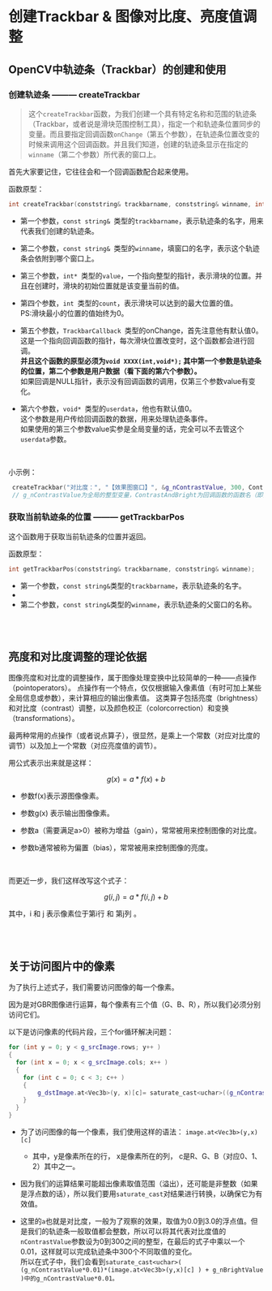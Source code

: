 # 创建Trackbar & 图像对比度、亮度值调整

## OpenCV中轨迹条（Trackbar）的创建和使用

### 创建轨迹条 ——— createTrackbar

> 这个`createTrackbar`函数，为我们创建一个具有特定名称和范围的轨迹条（Trackbar，或者说是滑块范围控制工具），指定一个和轨迹条位置同步的变量。而且要指定回调函数`onChange`（第五个参数），在轨迹条位置改变的时候来调用这个回调函数。并且我们知道，创建的轨迹条显示在指定的`winname`（第二个参数）所代表的窗口上。


首先大家要记住，它往往会和一个回调函数配合起来使用。

函数原型：

 ```C++
 int createTrackbar(conststring& trackbarname, conststring& winname, int* value, int count, TrackbarCallback onChange = 0, void* userdata = 0);
 ```

- 第一个参数，`const string& `类型的`trackbarname`，表示轨迹条的名字，用来代表我们创建的轨迹条。
  
- 第二个参数，`const string& `类型的`winname`，填窗口的名字，表示这个轨迹条会依附到哪个窗口上。
  
- 第三个参数，`int* `类型的`value`，一个指向整型的指针，表示滑块的位置。并且在创建时，滑块的初始位置就是该变量当前的值。
  
- 第四个参数，`int `类型的`count`，表示滑块可以达到的最大位置的值。  
  PS:滑块最小的位置的值始终为0。
  
- 第五个参数，`TrackbarCallback `类型的onChange，首先注意他有默认值0。  
  这是一个指向回调函数的指针，每次滑块位置改变时，这个函数都会进行回调。  
  **并且这个函数的原型必须为`void XXXX(int,void*);` 其中第一个参数是轨迹条的位置，第二个参数是用户数据（看下面的第六个参数）。**  
  如果回调是NULL指针，表示没有回调函数的调用，仅第三个参数value有变化。
  
- 第六个参数，`void* `类型的`userdata`，他也有默认值0。  
  这个参数是用户传给回调函数的数据，用来处理轨迹条事件。  
  如果使用的第三个参数value实参是全局变量的话，完全可以不去管这个`userdata`参数。

<br>

小示例：
```C++
 createTrackbar("对比度：", "【效果图窗口】", &g_nContrastValue, 300, ContrastAndBright);
 // g_nContrastValue为全局的整型变量，ContrastAndBright为回调函数的函数名（即指向函数地址的指针）
```

### 获取当前轨迹条的位置 ——— getTrackbarPos

这个函数用于获取当前轨迹条的位置并返回。

函数原型：
```C++
int getTrackbarPos(conststring& trackbarname, conststring& winname);
```

- 第一个参数，`const string&`类型的`trackbarname`，表示轨迹条的名字。
- 
- 第二个参数，`const string&`类型的`winname`，表示轨迹条的父窗口的名称。


<br>
<br>

## 亮度和对比度调整的理论依据

图像亮度和对比度的调整操作，属于图像处理变换中比较简单的一种——点操作（pointoperators）。
点操作有一个特点，仅仅根据输入像素值（有时可加上某些全局信息或参数），来计算相应的输出像素值。
这类算子包括亮度（brightness）和对比度（contrast）调整，以及颜色校正（colorcorrection）和变换（transformations）。

最两种常用的点操作（或者说点算子），很显然，是乘上一个常数（对应对比度的调节）以及加上一个常数（对应亮度值的调节）。

用公式表示出来就是这样：

$$
g(x) = a * f(x) + b
$$

- 参数f(x)表示源图像像素。
  
- 参数g(x) 表示输出图像像素。
  
- 参数a（需要满足a>0）被称为增益（gain），常常被用来控制图像的对比度。
  
- 参数b通常被称为偏置（bias），常常被用来控制图像的亮度。
  
<br>

而更近一步，我们这样改写这个式子：

$$
g(i,j) = a * f(i,j) + b
$$

其中，i 和 j 表示像素位于第i行 和 第j列 。


<br>
<br>

## 关于访问图片中的像素

为了执行上述式子，我们需要访问图像的每一个像素。

因为是对GBR图像进行运算，每个像素有三个值（G、B、R），所以我们必须分别访问它们。

以下是访问像素的代码片段，三个for循环解决问题：

```C++
for (int y = 0; y < g_srcImage.rows; y++ )
{
  for (int x = 0; x < g_srcImage.cols; x++ )
  {
    for (int c = 0; c < 3; c++ )
    {
        g_dstImage.at<Vec3b>(y, x)[c]= saturate_cast<uchar>((g_nContrastValue * 0.01) * (g_srcImage.at<Vec3b>(y,x)[c]) + g_nBrightValue);
    }
  }
}
```

- 为了访问图像的每一个像素，我们使用这样的语法： `image.at<Vec3b>(y,x)[c]`
  - 其中，y是像素所在的行， x是像素所在的列， c是R、G、B（对应0、1、2）其中之一。
  
- 因为我们的运算结果可能超出像素取值范围（溢出），还可能是非整数（如果是浮点数的话），所以我们要用`saturate_cast`对结果进行转换，以确保它为有效值。
  
- 这里的`a`也就是对比度，一般为了观察的效果，取值为0.0到3.0的浮点值。但是我们的轨迹条一般取值都会整数，所以可以将其代表对比度值的`nContrastValue`参数设为0到300之间的整型，在最后的式子中乘以一个0.01，这样就可以完成轨迹条中300个不同取值的变化。  
  所以在式子中，我们会看到`saturate_cast<uchar>( (g_nContrastValue*0.01)*(image.at<Vec3b>(y,x)[c] ) + g_nBrightValue )中的g_nContrastValue*0.01。`

